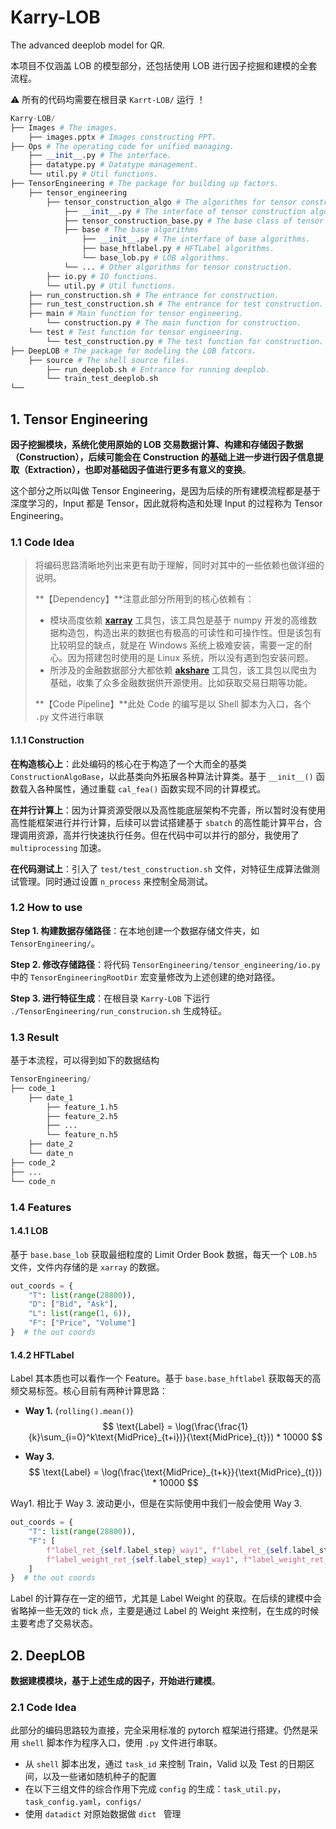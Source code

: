# Karry-LOB
The advanced deeplob model for QR. 

本项目不仅涵盖 LOB 的模型部分，还包括使用 LOB 进行因子挖掘和建模的全套流程。

⚠️ 所有的代码均需要在根目录 `Karrt-LOB/` 运行 ！

```python
Karry-LOB/
├── Images # The images.
    ├── images.pptx # Images constructing PPT.
├── Ops # The operating code for unified managing.
    ├── __init__.py # The interface.
    ├── datatype.py # Datatype management.
    └── util.py # Util functions.
├── TensorEngineering # The package for building up factors.
    ├── tensor_engineering
        ├── tensor_construction_algo # The algorithms for tensor construction.
            ├── __init__.py # The interface of tensor construction algorithms.
            ├── tensor_construction_base.py # The base class of tensor construction.
            ├── base # The base algorithms
                ├── __init__.py # The interface of base algorithms.
                ├── base_hftlabel.py # HFTLabel algorithms.
                └── base_lob.py # LOB algorithms.
            └── ... # Other algorithms for tensor construction.
        ├── io.py # IO functions.
        └── util.py # Util functions.
    ├── run_construction.sh # The entrance for construction.
    ├── run_test_construction.sh # The entrance for test construction.
    ├── main # Main function for tensor engineering.
        └── construction.py # The main function for construction.
    └── test # Test function for tensor engineering.
        └── test_construction.py # The test function for construction.
├── DeepLOB # The package for modeling the LOB fatcors.
    ├── source # The shell source files.
        ├── run_deeplob.sh # Entrance for running deeplob.
        └── train_test_deeplob.sh
└── 
```

## 1. Tensor Engineering

**因子挖掘模块，系统化使用原始的 LOB 交易数据计算、构建和存储因子数据（Construction），后续可能会在 Construction 的基础上进一步进行因子信息提取（Extraction），也即对基础因子值进行更多有意义的变换**。

这个部分之所以叫做 Tensor Engineering，是因为后续的所有建模流程都是基于深度学习的，Input 都是 Tensor，因此就将构造和处理 Input 的过程称为 Tensor Engineering。

### 1.1 Code Idea

> 将编码思路清晰地列出来更有助于理解，同时对其中的一些依赖也做详细的说明。
>
> **【Dependency】**注意此部分所用到的核心依赖有：
>
> - 模块高度依赖 [**xarray**](https://docs.xarray.dev/en/stable/index.html) 工具包，该工具包是基于 numpy 开发的高维数据构造包，构造出来的数据也有极高的可读性和可操作性。但是该包有比较明显的缺点，就是在 Windows 系统上极难安装，需要一定的耐心。因为搭建包时使用的是 Linux 系统，所以没有遇到包安装问题。
> - 所涉及的金融数据部分大都依赖 [**akshare**](https://akshare.akfamily.xyz/index.html) 工具包，该工具包以爬虫为基础，收集了众多金融数据供开源使用。比如获取交易日期等功能。
>
> **【Code Pipeline】**此处 Code 的编写是以 Shell 脚本为入口，各个 `.py` 文件进行串联

#### 1.1.1 Construction

**在构造核心上**：此处编码的核心在于构造了一个大而全的基类 `ConstructionAlgoBase`，以此基类向外拓展各种算法计算类。基于 `__init__()` 函数载入各种属性，通过重载 `cal_fea()` 函数实现不同的计算模式。

**在并行计算上**：因为计算资源受限以及高性能底层架构不完善，所以暂时没有使用高性能框架进行并行计算，后续可以尝试搭建基于 `sbatch` 的高性能计算平台，合理调用资源，高并行快速执行任务。但在代码中可以并行的部分，我使用了 `multiprocessing` 加速。

**在代码测试上**：引入了 `test/test_construction.sh` 文件，对特征生成算法做测试管理。同时通过设置 `n_process` 来控制全局测试。

### 1.2 How to use

**Step 1. 构建数据存储路径**：在本地创建一个数据存储文件夹，如 `TensorEngineering/`。

**Step 2. 修改存储路径**：将代码 `TensorEngineering/tensor_engineering/io.py` 中的 `TensorEngineeringRootDir` 宏变量修改为上述创建的绝对路径。

**Step 3. 进行特征生成**：在根目录 `Karry-LOB` 下运行 `./TensorEngineering/run_construcion.sh` 生成特征。

### 1.3 Result

基于本流程，可以得到如下的数据结构

```python
TensorEngineering/
├── code_1
    ├── date_1
        ├── feature_1.h5
        ├── feature_2.h5
        ├── ...
        └── feature_n.h5
    ├── date_2
    └── date_n
├── code_2
├── ...
└── code_n
```

### 1.4 Features

#### 1.4.1 LOB

基于 `base.base_lob` 获取最细粒度的 Limit Order Book 数据，每天一个 `LOB.h5` 文件，文件内存储的是 `xarray` 的数据。

```python
out_coords = {
    "T": list(range(28800)),
    "D": ["Bid", "Ask"],
    "L": list(range(1, 6)),
    "F": ["Price", "Volume"]
}  # the out coords
```

#### 1.4.2 HFTLabel

Label 其本质也可以看作一个 Feature。基于 `base.base_hftlabel` 获取每天的高频交易标签。核心目前有两种计算思路：

- **Way 1.**  (`rolling().mean()`)
  $$
  \text{Label} = \log(\frac{\frac{1}{k}\sum_{i=0}^k\text{MidPrice}_{t+i})}{\text{MidPrice}_{t}}) * 10000
  $$

- **Way 3.** 
  $$
  \text{Label} = \log(\frac{\text{MidPrice}_{t+k}}{\text{MidPrice}_{t}}) * 10000
  $$

Way1. 相比于 Way 3. 波动更小，但是在实际使用中我们一般会使用 Way 3.

```python
out_coords = {
    "T": list(range(28800)),
    "F": [
        f"label_ret_{self.label_step}_way1", f"label_ret_{self.label_step}_way3",
        f"label_weight_ret_{self.label_step}_way1", f"label_weight_ret_{self.label_step}_way3"
    ]
}  # the out coords
```

Label 的计算存在一定的细节，尤其是 Label Weight 的获取。在后续的建模中会省略掉一些无效的 tick 点，主要是通过 Label 的 Weight 来控制，在生成的时候主要考虑了交易状态。

## 2. DeepLOB

**数据建模模块，基于上述生成的因子，开始进行建模**。

### 2.1 Code Idea

此部分的编码思路较为直接，完全采用标准的 pytorch 框架进行搭建。仍然是采用 `shell` 脚本作为程序入口，使用 `.py` 文件进行串联。

- 从 `shell` 脚本出发，通过 `task_id` 来控制 Train，Valid 以及 Test 的日期区间，以及一些诸如随机种子的配置
- 在以下三组文件的综合作用下完成 `config` 的生成：`task_util.py`，`task_config.yaml`，`configs/`
- 使用 `datadict` 对原始数据做 `dict ` 管理





